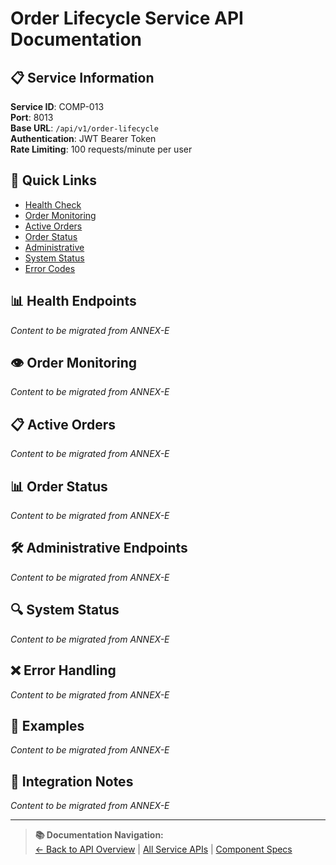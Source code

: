 # Order Lifecycle Service API Documentation

## 📋 Service Information

**Service ID**: COMP-013  
**Port**: 8013  
**Base URL**: `/api/v1/order-lifecycle`  
**Authentication**: JWT Bearer Token  
**Rate Limiting**: 100 requests/minute per user

## 🔗 Quick Links
- [Health Check](#health-endpoints)
- [Order Monitoring](#order-monitoring)
- [Active Orders](#active-orders)
- [Order Status](#order-status)
- [Administrative](#admin-endpoints)
- [System Status](#system-status)
- [Error Codes](#error-handling)

## 📊 Health Endpoints

*Content to be migrated from ANNEX-E*

## 👁️ Order Monitoring

*Content to be migrated from ANNEX-E*

## 📋 Active Orders

*Content to be migrated from ANNEX-E*

## 📊 Order Status

*Content to be migrated from ANNEX-E*

## 🛠️ Administrative Endpoints  

*Content to be migrated from ANNEX-E*

## 🔍 System Status

*Content to be migrated from ANNEX-E*

## ❌ Error Handling

*Content to be migrated from ANNEX-E*

## 📖 Examples

*Content to be migrated from ANNEX-E*

## 🔄 Integration Notes

*Content to be migrated from ANNEX-E*

---

> **📚 Documentation Navigation:**  
> [← Back to API Overview](../ANNEX-E-API-OVERVIEW.md) | [All Service APIs](./) | [Component Specs](../../03-COMPONENT-SPECIFICATIONS.md)
